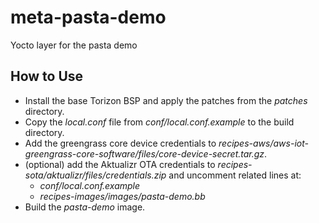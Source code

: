 # meta-pasta-demo #

Yocto layer for the pasta demo

## How to Use ##

- Install the base Torizon BSP and apply the patches from the _patches_ directory.
- Copy the _local.conf_ file from _conf/local.conf.example_ to the build directory.
- Add the greengrass core device credentials to _recipes-aws/aws-iot-greengrass-core-software/files/core-device-secret.tar.gz_.
- (optional) add the Aktualizr OTA credentials to _recipes-sota/aktualizr/files/credentials.zip_ and uncomment related lines at:
    - _conf/local.conf.example_
    - _recipes-images/images/pasta-demo.bb_
- Build the _pasta-demo_ image.